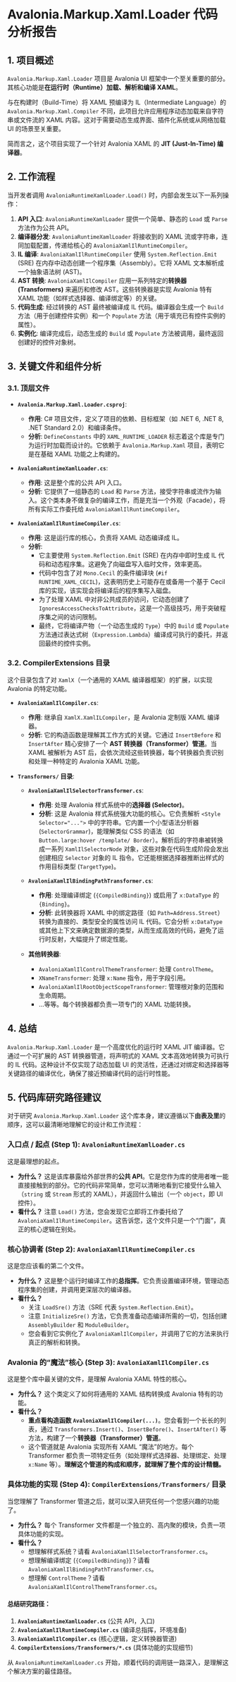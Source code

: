 # Avalonia.Markup.Xaml.Loader 代码分析报告

## 1. 项目概述

`Avalonia.Markup.Xaml.Loader` 项目是 Avalonia UI 框架中一个至关重要的部分。其核心功能是**在运行时（Runtime）加载、解析和编译 XAML**。

与在构建时（Build-Time）将 XAML 预编译为 IL（Intermediate Language）的 `Avalonia.Markup.Xaml.Compiler` 不同，此项目允许应用程序动态加载来自字符串或文件流的 XAML 内容。这对于需要动态生成界面、插件化系统或从网络加载 UI 的场景至关重要。

简而言之，这个项目实现了一个针对 Avalonia XAML 的 **JIT (Just-In-Time) 编译器**。

## 2. 工作流程

当开发者调用 `AvaloniaRuntimeXamlLoader.Load()` 时，内部会发生以下一系列操作：

1.  **API 入口**: `AvaloniaRuntimeXamlLoader` 提供一个简单、静态的 `Load` 或 `Parse` 方法作为公共 API。
2.  **编译器分发**: `AvaloniaRuntimeXamlLoader` 将接收到的 XAML 流或字符串，连同加载配置，传递给核心的 `AvaloniaXamlIlRuntimeCompiler`。
3.  **IL 编译**: `AvaloniaXamlIlRuntimeCompiler` 使用 `System.Reflection.Emit` (SRE) 在内存中动态创建一个程序集（Assembly）。它将 XAML 文本解析成一个抽象语法树 (AST)。
4.  **AST 转换**: `AvaloniaXamlIlCompiler` 应用一系列特定的**转换器 (Transformers)** 来遍历和修改 AST。这些转换器是实现 Avalonia 特有 XAML 功能（如样式选择器、编译绑定等）的关键。
5.  **代码生成**: 经过转换的 AST 最终被编译成 IL 代码。编译器会生成一个 `Build` 方法（用于创建控件实例）和一个 `Populate` 方法（用于填充已有控件实例的属性）。
6.  **实例化**: 编译完成后，动态生成的 `Build` 或 `Populate` 方法被调用，最终返回创建好的控件对象树。

## 3. 关键文件和组件分析

### 3.1. 顶层文件

-   **`Avalonia.Markup.Xaml.Loader.csproj`**:
    -   **作用**: C# 项目文件，定义了项目的依赖、目标框架（如 .NET 6, .NET 8, .NET Standard 2.0）和编译条件。
    -   **分析**: `DefineConstants` 中的 `XAML_RUNTIME_LOADER` 标志着这个库是专门为运行时加载而设计的。它依赖于 `Avalonia.Markup.Xaml` 项目，表明它是在基础 XAML 功能之上构建的。

-   **`AvaloniaRuntimeXamlLoader.cs`**:
    -   **作用**: 这是整个库的公共 API 入口。
    -   **分析**: 它提供了一组静态的 `Load` 和 `Parse` 方法，接受字符串或流作为输入。这个类本身不做复杂的编译工作，而是充当一个外观（Facade），将所有实际工作委托给 `AvaloniaXamlIlRuntimeCompiler`。

-   **`AvaloniaXamlIlRuntimeCompiler.cs`**:
    -   **作用**: 这是运行库的核心，负责将 XAML 动态编译成 IL。
    -   **分析**:
        -   它主要使用 `System.Reflection.Emit` (SRE) 在内存中即时生成 IL 代码和动态程序集。这避免了向磁盘写入临时文件，效率更高。
        -   代码中包含了对 `Mono.Cecil` 的条件编译块 (`#if RUNTIME_XAML_CECIL`)，这表明历史上可能存在或备用一个基于 Cecil 库的实现，该实现会将编译后的程序集写入磁盘。
        -   为了处理 XAML 中对非公共成员的访问，它动态创建了 `IgnoresAccessChecksToAttribute`，这是一个高级技巧，用于突破程序集之间的访问限制。
        -   最终，它将编译产物（一个动态生成的 `Type`）中的 `Build` 或 `Populate` 方法通过表达式树（`Expression.Lambda`）编译成可执行的委托，并返回最终的控件实例。

### 3.2. CompilerExtensions 目录

这个目录包含了对 `XamlX`（一个通用的 XAML 编译器框架）的扩展，以实现 Avalonia 的特定功能。

-   **`AvaloniaXamlIlCompiler.cs`**:
    -   **作用**: 继承自 `XamlX.XamlILCompiler`，是 Avalonia 定制版 XAML 编译器。
    -   **分析**: 它的构造函数是理解其工作方式的关键。它通过 `InsertBefore` 和 `InsertAfter` 精心安排了一个 **AST 转换器（Transformer）管道**。当 XAML 被解析为 AST 后，会依次流经这些转换器，每个转换器负责识别和处理一种特定的 Avalonia XAML 功能。

-   **`Transformers/` 目录**:
    -   **`AvaloniaXamlIlSelectorTransformer.cs`**:
        -   **作用**: 处理 Avalonia 样式系统中的**选择器 (Selector)**。
        -   **分析**: 这是 Avalonia 样式系统强大功能的核心。它负责解析 `<Style Selector="...">` 中的字符串。它内置一个小型语法分析器 (`SelectorGrammar`)，能理解类似 CSS 的语法（如 `Button.large:hover /template/ Border`）。解析后的字符串被转换成一系列 `XamlIlSelectorNode` 对象，这些对象在代码生成阶段会发出创建相应 `Selector` 对象的 IL 指令。它还能根据选择器推断出样式的作用目标类型 (`TargetType`)。

    -   **`AvaloniaXamlIlBindingPathTransformer.cs`**:
        -   **作用**: 处理编译绑定 (`{CompiledBinding}`) 或启用了 `x:DataType` 的 `{Binding}`。
        -   **分析**: 此转换器将 XAML 中的绑定路径（如 `Path=Address.Street`）转换为直接的、类型安全的属性访问 IL 代码。它会分析 `x:DataType` 或其他上下文来确定数据源的类型，从而生成高效的代码，避免了运行时反射，大幅提升了绑定性能。

    -   **其他转换器**:
        -   `AvaloniaXamlIlControlThemeTransformer`: 处理 `ControlTheme`。
        -   `XNameTransformer`: 处理 `x:Name` 指令，用于字段引用。
        -   `AvaloniaXamlIlRootObjectScopeTransformer`: 管理根对象的范围和生命周期。
        -   ...等等。每个转换器都负责一项专门的 XAML 功能转换。

## 4. 总结

`Avalonia.Markup.Xaml.Loader` 是一个高度优化的运行时 XAML JIT 编译器。它通过一个可扩展的 AST 转换器管道，将声明式的 XAML 文本高效地转换为可执行的 IL 代码。这种设计不仅实现了动态加载 UI 的灵活性，还通过对绑定和选择器等关键路径的编译优化，确保了接近预编译代码的运行时性能。

## 5. 代码库研究路径建议

对于研究 `Avalonia.Markup.Xaml.Loader` 这个库本身，建议遵循以下**由表及里**的顺序，这可以最清晰地理解它的设计和工作流程：

### **入口点 / 起点 (Step 1): `AvaloniaRuntimeXamlLoader.cs`**

这是最理想的起点。

-   **为什么？** 这是该库暴露给外部世界的**公共 API**。它是您作为库的使用者唯一能直接接触到的部分。它的代码非常简单，您可以清晰地看到它接受什么输入（`string` 或 `Stream` 形式的 XAML），并返回什么输出（一个 `object`，即 UI 控件）。
-   **看什么？** 注意 `Load()` 方法，您会发现它立即将工作委托给了 `AvaloniaXamlIlRuntimeCompiler`。这告诉您，这个文件只是一个“门面”，真正的核心逻辑在别处。

### **核心协调者 (Step 2): `AvaloniaXamlIlRuntimeCompiler.cs`**

这是您应该看的第二个文件。

-   **为什么？** 这是整个运行时编译工作的**总指挥**。它负责设置编译环境，管理动态程序集的创建，并调用更深层次的编译器。
-   **看什么？**
    -   关注 `LoadSre()` 方法（SRE 代表 `System.Reflection.Emit`）。
    -   注意 `InitializeSre()` 方法，它负责准备动态编译所需的一切，包括创建 `AssemblyBuilder` 和 `ModuleBuilder`。
    -   您会看到它实例化了 `AvaloniaXamlIlCompiler`，并调用了它的方法来执行真正的解析和转换。

### **Avalonia 的“魔法”核心 (Step 3): `AvaloniaXamlIlCompiler.cs`**

这是整个库中最关键的文件，是理解 Avalonia XAML 特性的核心。

-   **为什么？** 这个类定义了如何将通用的 XAML 结构转换成 Avalonia 特有的功能。
-   **看什么？**
    -   **重点看构造函数 `AvaloniaXamlIlCompiler(...)`**。您会看到一个长长的列表，通过 `Transformers.Insert()`、`InsertBefore()`、`InsertAfter()` 等方法，构建了一个**转换器（Transformer）管道**。
    -   这个管道就是 Avalonia 实现所有 XAML “魔法”的地方。每个 Transformer 都负责一项特定任务（如处理样式选择器、处理绑定、处理 `x:Name` 等）。**理解这个管道的构成和顺序，就理解了整个库的设计精髓。**

### **具体功能的实现 (Step 4): `CompilerExtensions/Transformers/` 目录**

当您理解了 Transformer 管道之后，就可以深入研究任何一个您感兴趣的功能了。

-   **为什么？** 每个 Transformer 文件都是一个独立的、高内聚的模块，负责一项具体功能的实现。
-   **看什么？**
    -   想理解样式系统？请看 `AvaloniaXamlIlSelectorTransformer.cs`。
    -   想理解编译绑定 (`{CompiledBinding}`)？请看 `AvaloniaXamlIlBindingPathTransformer.cs`。
    -   想理解 `ControlTheme`？请看 `AvaloniaXamlIlControlThemeTransformer.cs`。

#### **总结研究路径：**

1.  **`AvaloniaRuntimeXamlLoader.cs`** (公共 API，入口)
2.  **`AvaloniaXamlIlRuntimeCompiler.cs`** (编译总指挥，环境准备)
3.  **`AvaloniaXamlIlCompiler.cs`** (核心逻辑，定义转换器管道)
4.  **`CompilerExtensions/Transformers/*.cs`** (具体功能的实现细节)

从 `AvaloniaRuntimeXamlLoader.cs` 开始，顺着代码的调用链一路深入，是理解这个解决方案的最佳路径。
